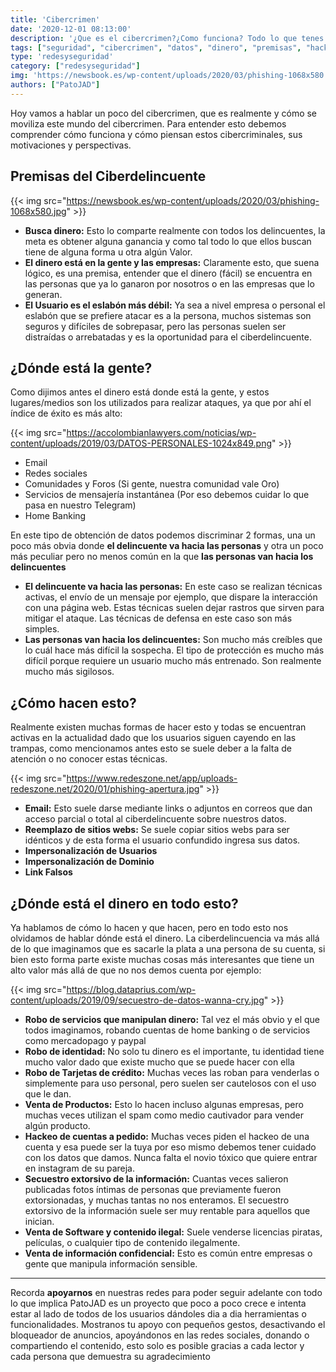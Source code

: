 ```yaml
---
title: 'Cibercrimen'
date: '2020-12-01 08:13:00'
description: '¿Que es el cibercrimen?¿Como funciona? Todo lo que tenes que saber'
tags: ["seguridad", "cibercrimen", "datos", "dinero", "premisas", "hackeo", "informatica"]
type: 'redesyseguridad'
category: ["redesyseguridad"]
img: 'https://newsbook.es/wp-content/uploads/2020/03/phishing-1068x580.jpg'
authors: ["PatoJAD"]
---
```




Hoy vamos a hablar un poco del cibercrimen, que es realmente y cómo se moviliza este mundo del cibercrimen. Para entender esto debemos comprender cómo funciona y cómo piensan estos cibercriminales, sus motivaciones y perspectivas.




## Premisas del Ciberdelincuente


{{< img src="https://newsbook.es/wp-content/uploads/2020/03/phishing-1068x580.jpg" >}}


* **Busca dinero:** Esto lo comparte realmente con todos los delincuentes, la meta es obtener alguna ganancia y como tal todo lo que ellos buscan tiene de alguna forma u otra algún Valor.
* **El dinero está en la gente y las empresas:** Claramente esto, que suena lógico, es una premisa, entender que el dinero (fácil) se encuentra en las personas que ya lo ganaron por nosotros o en las empresas que lo generan.
* **El Usuario es el eslabón más débil:** Ya sea a nivel empresa o personal el eslabón que se prefiere atacar es a la persona, muchos sistemas son seguros y difíciles de sobrepasar, pero las personas suelen ser distraídas o arrebatadas y es la oportunidad para el ciberdelincuente.




## ¿Dónde está la gente?



Como dijimos antes el dinero está donde está la gente, y estos lugares/medios son los utilizados para realizar ataques, ya que por ahí el índice de éxito es más alto:


{{< img src="https://accolombianlawyers.com/noticias/wp-content/uploads/2019/03/DATOS-PERSONALES-1024x849.png" >}}


* Email
* Redes sociales
* Comunidades y Foros (Si gente, nuestra comunidad vale Oro)
* Servicios de mensajería instantánea (Por eso debemos cuidar lo que pasa en nuestro Telegram)
* Home Banking



En este tipo de obtención de datos podemos discriminar 2 formas, una un poco más obvia donde **el delincuente va hacia las personas** y otra un poco más peculiar pero no menos común en la que **las personas van hacia los delincuentes**



* **El delincuente va hacia las personas:** En este caso se realizan técnicas activas, el envío de un mensaje por ejemplo, que dispare la interacción con una página web. Estas técnicas suelen dejar rastros que sirven para mitigar el ataque. Las técnicas de defensa en este caso son más simples.
* **Las personas van hacia los delincuentes:** Son mucho más creíbles que lo cuál hace más difícil la sospecha. El tipo de protección es mucho más difícil porque requiere un usuario mucho más entrenado. Son realmente mucho más sigilosos.




## ¿Cómo hacen esto?



Realmente existen muchas formas de hacer esto y todas se encuentran activas en la actualidad dado que los usuarios siguen cayendo en las trampas, como mencionamos antes esto se suele deber a la falta de atención o no conocer estas técnicas.


{{< img src="https://www.redeszone.net/app/uploads-redeszone.net/2020/01/phishing-apertura.jpg" >}}


* **Email:** Esto suele darse mediante links o adjuntos en correos que dan acceso parcial o total al ciberdelincuente sobre nuestros datos.
* **Reemplazo de sitios webs:** Se suele copiar sitios webs para ser idénticos y de esta forma el usuario confundido ingresa sus datos.
* **Impersonalización de Usuarios**
* **Impersonalización de Dominio**
* **Link Falsos**




## ¿Dónde está el dinero en todo esto?



Ya hablamos de cómo lo hacen y que hacen, pero en todo esto nos olvidamos de hablar dónde está el dinero. La ciberdelincuencia va más allá de lo que imaginamos que es sacarle la plata a una persona de su cuenta, si bien esto forma parte existe muchas cosas más interesantes que tiene un alto valor más allá de que no nos demos cuenta por ejemplo:


{{< img src="https://blog.dataprius.com/wp-content/uploads/2019/09/secuestro-de-datos-wanna-cry.jpg" >}}


* **Robo de servicios que manipulan dinero:** Tal vez el más obvio y el que todos imaginamos, robando cuentas de home banking o de servicios como mercadopago y paypal
* **Robo de identidad:** No solo tu dinero es el importante, tu identidad tiene mucho valor dado que existe mucho que se puede hacer con ella
* **Robo de Tarjetas de crédito:** Muchas veces las roban para venderlas o simplemente para uso personal, pero suelen ser cautelosos con el uso que le dan.
* **Venta de Productos:** Esto lo hacen incluso algunas empresas, pero muchas veces utilizan el spam como medio cautivador para vender algún producto.
* **Hackeo de cuentas a pedido:** Muchas veces piden el hackeo de una cuenta y esa puede ser la tuya por eso mismo debemos tener cuidado con los datos que damos. Nunca falta el novio tóxico que quiere entrar en instagram de su pareja.
* **Secuestro extorsivo de la información:** Cuantas veces salieron publicadas fotos íntimas de personas que previamente fueron extorsionadas, y muchas tantas no nos enteramos. El secuestro extorsivo de la información suele ser muy rentable para aquellos que inician.
* **Venta de Software y contenido ilegal:** Suele venderse licencias piratas, películas, o cualquier tipo de contenido ilegalmente.
* **Venta de información confidencial:** Esto es común entre empresas o gente que manipula información sensible.



---



Recorda **apoyarnos** en nuestras redes para poder seguir adelante con todo lo que implica PatoJAD es un proyecto que poco a poco crece e intenta estar al lado de todos de los usuarios dándoles dia a dia herramientas o funcionalidades. Mostranos tu apoyo con pequeños gestos, desactivando el bloqueador de anuncios, apoyándonos en las redes sociales, donando o compartiendo el contenido, esto solo es posible gracias a cada lector y cada persona que demuestra su agradecimiento
